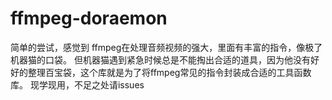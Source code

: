 # ffmpeg-doraemon

简单的尝试，感觉到 ffmpeg在处理音频视频的强大，里面有丰富的指令，像极了机器猫的口袋。
但机器猫遇到紧急时候总是不能掏出合适的道具，因为他没有好好的整理百宝袋，这个库就是为了将ffmpeg常见的指令封装成合适的工具函数库。
现学现用，不足之处请issues



